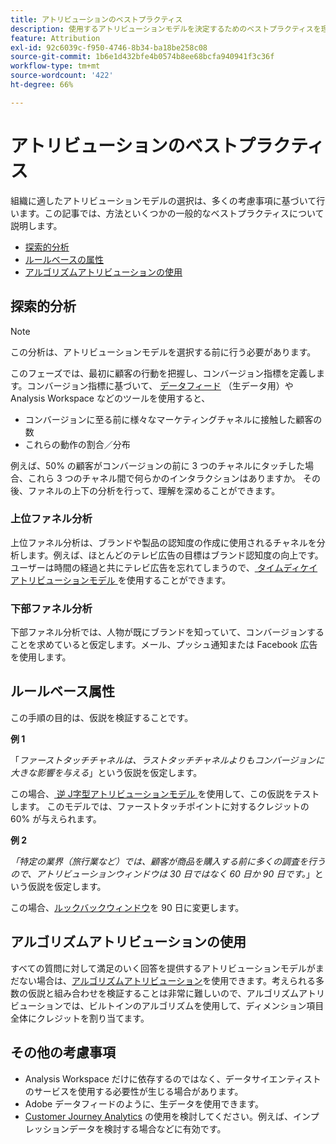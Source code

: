 ```yaml
---
title: アトリビューションのベストプラクティス
description: 使用するアトリビューションモデルを決定するためのベストプラクティスを理解します。
feature: Attribution
exl-id: 92c6039c-f950-4746-8b34-ba18be258c08
source-git-commit: 1b6e1d432bfe4b0574b8ee68bcfa940941f3c36f
workflow-type: tm+mt
source-wordcount: '422'
ht-degree: 66%

---
```


# アトリビューションのベストプラクティス

組織に適したアトリビューションモデルの選択は、多くの考慮事項に基づいて行います。この記事では、方法といくつかの一般的なベストプラクティスについて説明します。

* [探索的分析](#exploratory-analysis)
* [ルールベースの属性](#rule-base-attribution)
* [アルゴリズムアトリビューションの使用](#use-algorithmic-attribution)

## 探索的分析

>[!NOTE]
>この分析は、アトリビューションモデルを選択する前に行う必要があります。

このフェーズでは、最初に顧客の行動を把握し、コンバージョン指標を定義します。コンバージョン指標に基づいて、 [データフィード](https://experienceleague.adobe.com/ja/docs/analytics/export/analytics-data-feed/data-feed-overview) （生データ用）や Analysis Workspace などのツールを使用すると、

* コンバージョンに至る前に様々なマーケティングチャネルに接触した顧客の数
* これらの動作の割合／分布

例えば、50% の顧客がコンバージョンの前に 3 つのチャネルにタッチした場合、これら 3 つのチャネル間で何らかのインタラクションはありますか。
その後、ファネルの上下の分析を行って、理解を深めることができます。

### 上位ファネル分析

上位ファネル分析は、ブランドや製品の認知度の作成に使用されるチャネルを分析します。例えば、ほとんどのテレビ広告の目標はブランド認知度の向上です。ユーザーは時間の経過と共にテレビ広告を忘れてしまうので、[ タイムディケイ アトリビューションモデル ](/help/analysis-workspace/attribution/models.md) を使用することができます。

### 下部ファネル分析

下部ファネル分析では、人物が既にブランドを知っていて、コンバージョンすることを求めていると仮定します。メール、プッシュ通知または Facebook 広告を使用します。

## ルールベース属性

この手順の目的は、仮説を検証することです。

**例 1**

「*ファーストタッチチャネルは、ラストタッチチャネルよりもコンバージョンに大きな影響を与える*」という仮説を仮定します。

この場合、[ 逆 J字型アトリビューションモデル ](/help/analysis-workspace/attribution/models.md) を使用して、この仮説をテストします。 このモデルでは、ファーストタッチポイントに対するクレジットの 60% が与えられます。

**例 2**

*「特定の業界（旅行業など）では、顧客が商品を購入する前に多くの調査を行うので、アトリビューションウィンドウは 30 日ではなく 60 日か 90 日です。*」という仮説を仮定します。

この場合、[ルックバックウィンドウ](https://experienceleague.adobe.com/en/docs/analytics/analyze/analysis-workspace/attribution/models)を 90 日に変更します。

## アルゴリズムアトリビューションの使用

すべての質問に対して満足のいく回答を提供するアトリビューションモデルがまだない場合は、[アルゴリズムアトリビューション](/help/analysis-workspace/attribution/algorithmic.md)を使用できます。考えられる多数の仮説と組み合わせを検証することは非常に難しいので、アルゴリズムアトリビューションでは、ビルトインのアルゴリズムを使用して、ディメンション項目全体にクレジットを割り当てます。

## その他の考慮事項

* Analysis Workspace だけに依存するのではなく、データサイエンティストのサービスを使用する必要性が生じる場合があります。
* Adobe データフィードのように、生データを使用できます。
* [Customer Journey Analytics](https://experienceleague.adobe.com/en/docs/analytics-platform/using/cja-overview/cja-b2c-overview/cja-overview) の使用を検討してください。例えば、インプレッションデータを検討する場合などに有効です。
